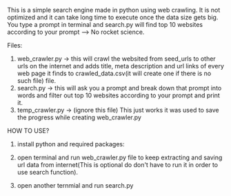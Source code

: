 This is a simple search engine made in python using web crawling. 
It is not optimized and it can take long time to execute once the data size gets big.
You type a prompt in terminal and search.py will find top 10 websites according to your prompt --> No rocket science.

Files:
1. web_crawler.py -> this will crawl the websited from seed_urls to other urls on the internet and adds title, meta description and url links of every web page it finds to crawled_data.csv(it will create one if there is no such file) file.
2. search.py -> this will ask you a prompt and break down that prompt into words and filter out top 10 websites according to your prompt and print it.
3. temp_crawler.py -> (ignore this file) This just works it was used to save the progress while creating web_crawler.py

HOW TO USE?
1. install python and required packages:

2. open terminal and run web_crawler.py file to keep extracting and saving url data from internet(This is optional do don't have to run it in order to use search function).

3. open another ternmial and run search.py 